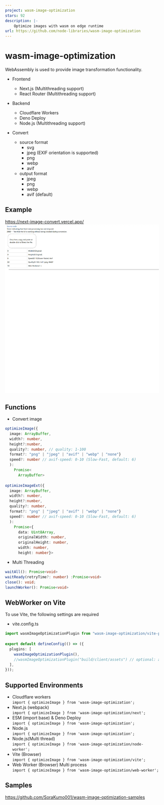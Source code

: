 ```yaml
---
project: wasm-image-optimization
stars: 92
description: |-
    Optimize images with wasm on edge runtime
url: https://github.com/node-libraries/wasm-image-optimization
---
```


# wasm-image-optimization

WebAssembly is used to provide image transformation functionality.

- Frontend

  - Next.js (Multithreading support)
  - React Router (Multithreading support)

- Backend

  - Cloudflare Workers
  - Deno Deploy
  - Node.js (Multithreading support)

- Convert
  - source format
    - svg
    - jpeg (EXIF orientation is supported)
    - png
    - webp
    - avif
  - output format
    - jpeg
    - png
    - webp
    - avif (default)

## Example

https://next-image-convert.vercel.app/  
![](https://raw.githubusercontent.com/node-libraries/wasm-image-optimization/refs/heads/master/doc/image.webp)

## Functions

- Convert image

```ts
optimizeImage({
  image: ArrayBuffer,
  width?: number,
  height?:number,
  quality?: number, // quality: 1-100
  format?: "png" | "jpeg" | "avif" | "webp" | "none"}
  speed?: number // avif-speed: 0-10 (Slow-Fast, default: 6)
  ):
    Promise<
      ArrayBuffer>

optimizeImageExt({
  image: ArrayBuffer,
  width?: number,
  height?:number,
  quality?: number,
  format?: "png" | "jpeg" | "avif" | "webp" | "none"}
  speed?: number // avif-speed: 0-10 (Slow-Fast, default: 6)
  ):
    Promise<{
      data: Uint8Array,
      originalWidth: number,
      originalHeight: number,
      width: number,
      height: number}>

```

- Multi Threading

```ts
waitAll(): Promise<void>
waitReady(retryTime?: number) :Promise<void>
close(): void;
launchWorker(): Promise<void>
```

## WebWorker on Vite

To use Vite, the following settings are required

- vite.config.ts

```ts
import wasmImageOptimizationPlugin from "wasm-image-optimization/vite-plugin";

export default defineConfig(() => ({
  plugins: [
    wasmImageOptimizationPlugin(),
    //wasmImageOptimizationPlugin("build/client/assets") // optional: assetsPath
  ],
}));
```

## Supported Environments

- Cloudflare workers  
  `import { optimizeImage } from 'wasm-image-optimization';`
- Next.js (webpack)  
  `import { optimizeImage } from 'wasm-image-optimization/next';`
- ESM (import base) & Deno Deploy  
  `import { optimizeImage } from 'wasm-image-optimization';`
- Node.js  
  `import { optimizeImage } from 'wasm-image-optimization';`
- Node.js(Multi thread)  
  `import { optimizeImage } from 'wasm-image-optimization/node-worker';`
- Vite (Browser)  
  `import { optimizeImage } from 'wasm-image-optimization/vite';`
- Web Worker (Browser) Multi process  
  `import { optimizeImage } from 'wasm-image-optimization/web-worker';`

## Samples

https://github.com/SoraKumo001/wasm-image-optimization-samples

